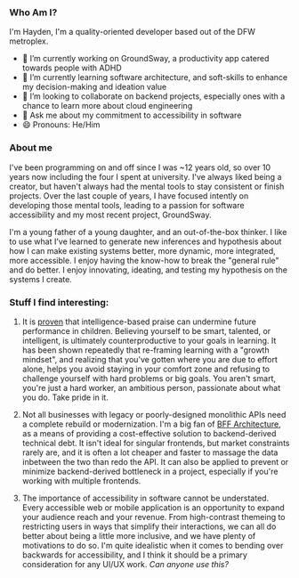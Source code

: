 ### Who Am I?
I'm Hayden, I'm a quality-oriented developer based out of the DFW metroplex.

- 🔭 I’m currently working on GroundSway, a productivity app catered towards people with ADHD
- 🌱 I’m currently learning software architecture, and soft-skills to enhance my decision-making and ideation value
- 👯 I’m looking to collaborate on backend projects, especially ones with a chance to learn more about cloud engineering
- 💬 Ask me about my commitment to accessibility in software
- 😄 Pronouns: He/Him

### About me
I've been programming on and off since I was ~12 years old, so over 10 years now including the four I spent at university. I've always liked being a creator, but haven't always had the mental tools to stay consistent or finish projects. Over the last couple of years, I have focused intently on developing those mental tools, leading to a passion for software accessibility and my most recent project, GroundSway.

I'm a young father of a young daughter, and an out-of-the-box thinker. I like to use what I've learned to generate new inferences and hypothesis about how I can make existing systems better, more dynamic, more integrated, more accessible. I enjoy having the know-how to break the "general rule" and do better. I enjoy innovating, ideating, and testing my hypothesis on the systems I create.

### Stuff I find interesting:
1. It is [proven](https://psycnet.apa.org/record/1998-04530-003) that intelligence-based praise can undermine future performance in children. Believing yourself to be smart, talented, or intelligent, is ultimately counterproductive to your goals in learning. It has been shown repeatedly that re-framing learning with a "growth mindset", and realizing that you've gotten where you are due to effort alone, helps you avoid staying in your comfort zone and refusing to challenge yourself with hard problems or big goals. You aren't smart, you're just a hard worker, an ambitious person, passionate about what you do. Take pride in it.

3. Not all businesses with legacy or poorly-designed monolithic APIs need a complete rebuild or modernization. I'm a big fan of [BFF Architecture](https://learn.microsoft.com/en-us/azure/architecture/patterns/backends-for-frontends), as a means of providing a cost-effective solution to backend-derived technical debt. It isn't ideal for singular frontends, but market constraints rarely are, and it is often a lot cheaper and faster to massage the data inbetween the two than redo the API. It can also be applied to prevent or minimize backend-derived bottleneck in a project, especially if you're working with multiple frontends.
   
5. The importance of accessibility in software cannot be understated. Every accessible web or mobile application is an opportunity to expand your audience reach and your revenue. From high-contrast themeing to restricting users in ways that simplify their interactions, we can all do better about being a little more inclusive, and we have plenty of motivations to do so. I'm quite idealistic when it comes to bending over backwards for accessibility, and I think it should be a primary consideration for any UI/UX work. _Can anyone use this?_
